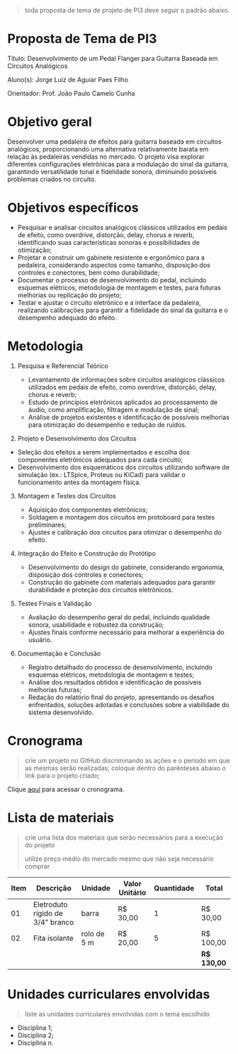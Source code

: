 > toda proposta de tema de projeto de PI3 deve seguir o padrão abaixo.

# Proposta de Tema de PI3
Título: Desenvolvimento de um Pedal Flanger para Guitarra Baseada em Circuitos Analógicos

Aluno(s): Jorge Luiz de Aguiar Paes Filho

Orientador: Prof. João Paulo Camelo Cunha

# Objetivo geral
Desenvolver uma pedaleira de efeitos para guitarra baseada em circuitos analógicos, proporcionando uma alternativa relativamente barata em relação às pedaleiras vendidas no mercado. O projeto visa explorar diferentes configurações eletrônicas para a modulação do sinal da guitarra, garantindo versatilidade tonal e fidelidade sonora, diminuindo possíveis problemas criados no circuito.

# Objetivos específicos
   - Pesquisar e analisar circuitos analógicos clássicos utilizados em pedais de efeito, como overdrive, distorção, delay, chorus e reverb, identificando suas características sonoras e possibilidades de otimização;
   - Projetar e construir um gabinete resistente e ergonômico para a pedaleira, considerando aspectos como tamanho, disposição dos controles e conectores, bem como durabilidade;
   - Documentar o processo de desenvolvimento do pedal, incluindo esquemas elétricos, metodologia de montagem e testes, para futuras melhorias ou replicação do projeto;
   - Testar e ajustar o circuito eletrônico e a interface da pedaleira, realizando calibrações para garantir a fidelidade do sinal da guitarra e o desempenho adequado do efeito.

# Metodologia
1. Pesquisa e Referencial Teórico
   - Levantamento de informações sobre circuitos analógicos clássicos utilizados em pedais de efeito, como overdrive, distorção, delay, chorus e reverb;
   - Estudo de princípios eletrônicos aplicados ao processamento de áudio, como amplificação, filtragem e modulação de sinal;
   - Análise de projetos existentes e identificação de possíveis melhorias para otimização do desempenho e redução de ruídos.

2. Projeto e Desenvolvimento dos Circuitos
  - Seleção dos efeitos a serem implementados e escolha dos componentes eletrônicos adequados para cada circuito;
  - Desenvolvimento dos esquemáticos dos circuitos utilizando software de simulação (ex.: LTSpice, Proteus ou KiCad) para validar o funcionamento antes da montagem física.

3. Montagem e Testes dos Circuitos
   - Aquisição dos componentes eletrônicos;
   - Soldagem e montagem dos circuitos em protoboard para testes preliminares;
   - Ajustes e calibração dos circuitos para otimizar o desempenho do efeito.

4. Integração do Efeito e Construção do Protótipo
   - Desenvolvimento do design do gabinete, considerando ergonomia, disposição dos controles e conectores;
   - Construção do gabinete com materiais adequados para garantir durabilidade e proteção dos circuitos eletrônicos.

5. Testes Finais e Validação
   - Avaliação do desempenho geral do pedal, incluindo qualidade sonora, usabilidade e robustez da construção;
   - Ajustes finais conforme necessário para melhorar a experiência do usuário.

6. Documentação e Conclusão
   - Registro detalhado do processo de desenvolvimento, incluindo esquemas elétricos, metodologia de montagem e testes;
   - Análise dos resultados obtidos e identificação de possíveis melhorias futuras;
   - Redação do relatório final do projeto, apresentando os desafios enfrentados, soluções adotadas e conclusões sobre a viabilidade do sistema desenvolvido.


# Cronograma
> crie um projeto no GitHub discriminando as ações e o período em que as mesmas serão realizadas;
> coloque dentro do parênteses abaixo o link para o projeto criado;




Clique [aqui](https://github.com/users/sergiopetrovcic/projects/8/views/1?layout=roadmap) para acessar o cronograma.

# Lista de materiais
> crie uma lista dos materiais que serão necessários para a execução do projeto
> 
> utilize preço médio do mercado mesmo que não seja necessário comprar

| Item | Descrição | Unidade | Valor Unitário | Quantidade | Total |
| ---- | ------------- | --- | ------------- | ------------- | ------------- |
|  01  | Eletroduto rígido de 3/4" branco | barra | R$ 30,00 | 1 | R$ 30,00 |
|  02  | Fita isolante | rolo de 5 m | R$ 20,00 | 5 | R$ 100,00 |
|    |  |   |  |  | **R$ 130,00** |

# Unidades curriculares envolvidas
> liste as unidades curriculares envolvidas com o tema escolhido
- Disciplina 1;
- Disciplina 2;
- Disciplina n.
